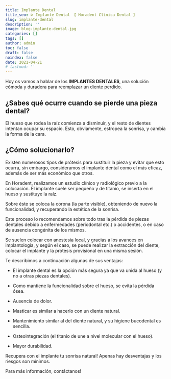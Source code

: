 ```yaml
---
title: Implante Dental
title_seo: ᐅ Implante Dental 【 Horadent Clínica Dental 】
slug: implante-dental
description: ''
image: blog-implante-dental.jpg
categories: []
tags: []
author: admin
toc: false
draft: false
noindex: false
date: 2021-04-21
# lastmod: ''
---
```

Hoy os vamos a hablar de los **IMPLANTES DENTALES**, una solución cómoda y
duradera para reemplazar un diente perdido.

## ¿Sabes qué ocurre cuando se pierde una pieza dental?

El hueso que rodea la raíz comienza a disminuir, y el resto de dientes
intentan ocupar su espacio. Esto, obviamente, estropea la sonrisa, y cambia
la forma de la cara.

## ¿Cómo solucionarlo?

Existen numerosos tipos de prótesis para sustituir la pieza y evitar que
esto ocurra, sin embargo, consideramos el implante dental como el más
eficaz, además de ser más económico que otros.

En Horadent, realizamos un estudio clínico y radiológico previo a la
colocación. El implante suele ser pequeño y de titanio, se inserta en el
hueso y sustituye la raíz.

Sobre éste se coloca la corona (la parte visible), obteniendo de nuevo la
funcionalidad, y recuperando la estética de la sonrisa.

Este proceso lo recomendamos sobre todo tras la pérdida de piezas dentales
debido a enfermedades (periodontal etc.) o accidentes, o en caso de ausencia
congénita de los mismos.

Se suelen colocar con anestesia local, y gracias a los avances en
implantología, y según el caso, se puede realizar la extracción del diente,
colocar el implante y la prótesis provisional en una misma sesión.

Te describimos a continuación algunas de sus ventajas:

- El implante dental es la opción más segura ya que va unida al hueso (y no
a otras piezas dentales).

- Como mantiene la funcionalidad sobre el hueso, se evita la pérdida ósea.

- Ausencia de dolor.

- Masticar es similar a hacerlo con un diente natural.

- Mantenimiento similar al del diente natural, y su higiene bucodental es
sencilla.

- Osteointegración (el titanio de une a nivel molecular con el hueso).

- Mayor durabilidad.

Recupera con el implante tu sonrisa natural! Apenas hay desventajas y los
riesgos son mínimos.

Para más información, contáctanos!
